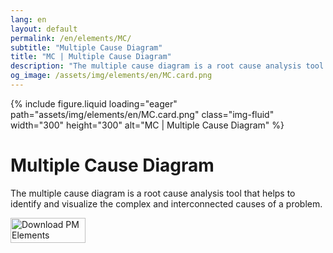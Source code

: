 ```yaml
---
lang: en
layout: default
permalink: /en/elements/MC/
subtitle: "Multiple Cause Diagram"
title: "MC | Multiple Cause Diagram"
description: "The multiple cause diagram is a root cause analysis tool that helps to identify and visualize the complex and interconnected causes of a problem."
og_image: /assets/img/elements/en/MC.card.png
---
```


{% include figure.liquid loading="eager" path="assets/img/elements/en/MC.card.png" class="img-fluid" width="300" height="300" alt="MC | Multiple Cause Diagram" %}

# Multiple Cause Diagram

The multiple cause diagram is a root cause analysis tool that helps to identify and visualize the complex and interconnected causes of a problem.

<a href="https://apps.apple.com/app/apple-store/id6738084498?pt=127441684&ct=website&mt=8">
  <img src="{{ "assets/img/en/appstore.png" | relative_url }}" width="120" height="40" alt="Download PM Elements">
</a>
